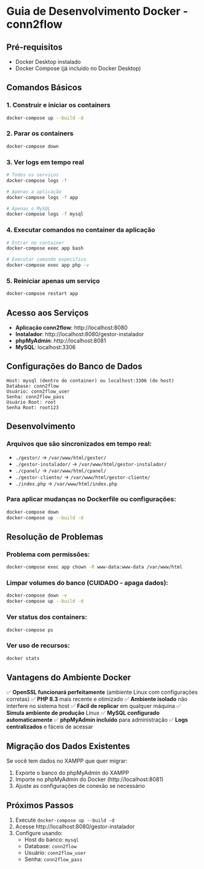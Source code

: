 # Guia de Desenvolvimento Docker - conn2flow

## Pré-requisitos
- Docker Desktop instalado
- Docker Compose (já incluído no Docker Desktop)

## Comandos Básicos

### 1. Construir e iniciar os containers
```bash
docker-compose up --build -d
```

### 2. Parar os containers
```bash
docker-compose down
```

### 3. Ver logs em tempo real
```bash
# Todos os serviços
docker-compose logs -f

# Apenas a aplicação
docker-compose logs -f app

# Apenas o MySQL
docker-compose logs -f mysql
```

### 4. Executar comandos no container da aplicação
```bash
# Entrar no container
docker-compose exec app bash

# Executar comando específico
docker-compose exec app php -v
```

### 5. Reiniciar apenas um serviço
```bash
docker-compose restart app
```

## Acesso aos Serviços

- **Aplicação conn2flow**: http://localhost:8080
- **Instalador**: http://localhost:8080/gestor-instalador
- **phpMyAdmin**: http://localhost:8081
- **MySQL**: localhost:3306

## Configurações do Banco de Dados

```
Host: mysql (dentro do container) ou localhost:3306 (do host)
Database: conn2flow
Usuário: conn2flow_user
Senha: conn2flow_pass
Usuário Root: root
Senha Root: root123
```

## Desenvolvimento

### Arquivos que são sincronizados em tempo real:
- `./gestor/` → `/var/www/html/gestor/`
- `./gestor-instalador/` → `/var/www/html/gestor-instalador/`
- `./cpanel/` → `/var/www/html/cpanel/`
- `./gestor-cliente/` → `/var/www/html/gestor-cliente/`
- `./index.php` → `/var/www/html/index.php`

### Para aplicar mudanças no Dockerfile ou configurações:
```bash
docker-compose down
docker-compose up --build -d
```

## Resolução de Problemas

### Problema com permissões:
```bash
docker-compose exec app chown -R www-data:www-data /var/www/html
```

### Limpar volumes do banco (CUIDADO - apaga dados):
```bash
docker-compose down -v
docker-compose up --build -d
```

### Ver status dos containers:
```bash
docker-compose ps
```

### Ver uso de recursos:
```bash
docker stats
```

## Vantagens do Ambiente Docker

✅ **OpenSSL funcionará perfeitamente** (ambiente Linux com configurações corretas)
✅ **PHP 8.3** mais recente e otimizado
✅ **Ambiente isolado** não interfere no sistema host
✅ **Fácil de replicar** em qualquer máquina
✅ **Simula ambiente de produção** Linux
✅ **MySQL configurado automaticamente**
✅ **phpMyAdmin incluído** para administração
✅ **Logs centralizados** e fáceis de acessar

## Migração dos Dados Existentes

Se você tem dados no XAMPP que quer migrar:

1. Exporte o banco do phpMyAdmin do XAMPP
2. Importe no phpMyAdmin do Docker (http://localhost:8081)
3. Ajuste as configurações de conexão se necessário

## Próximos Passos

1. Execute `docker-compose up --build -d`
2. Acesse http://localhost:8080/gestor-instalador
3. Configure usando:
   - Host do banco: `mysql`
   - Database: `conn2flow`
   - Usuário: `conn2flow_user`
   - Senha: `conn2flow_pass`
